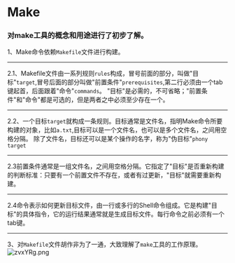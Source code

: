 # Make 
### 对make工具的概念和用途进行了初步了解。
1、Make命令依赖`Makefile`文件进行构建。

---
2.1、Makefile文件由一系列规则`rules`构成，冒号前面的部分，叫做"目标"`target`,冒号后面的部分叫做"前置条件"`prerequisites`,第二行必须由一个tab键起首，后面跟着"命令"`commands`。
"目标"是必需的，不可省略；"前置条件"和"命令"都是可选的，但是两者之中必须至少存在一个。

---
2.2、一个目标`target`就构成一条规则。目标通常是文件名，指明Make命令所要构建的对象，比如`a.txt`,目标可以是一个文件名，也可以是多个文件名，之间用空格分隔。
除了文件名，目标还可以是某个操作的名字，称为"伪目标"`phony target`

---
2.3前置条件通常是一组文件名，之间用空格分隔。它指定了"目标"是否重新构建的判断标准：只要有一个前置文件不存在，或者有过更新，"目标"就需要重新构建。

---
2.4命令表示如何更新目标文件，由一行或多行的Shell命令组成。它是构建"目标"的具体指令，它的运行结果通常就是生成目标文件。每行命令之前必须有一个tab键。

---
3、对`Makefile`文件胡作非为了一通，大致理解了`make`工具的工作原理。
![zvxYRg.png](https://s1.ax1x.com/2022/12/25/zvxYRg.png)